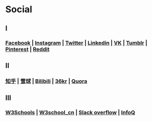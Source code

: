 # Social

## I

### [Facebook](https://www.facebook.com/) \| [Instagram](https://www.instagram.com/) \| [Twitter](https://twitter.com/) \| [Linkedin](https://www.linkedin.com) \| [VK](https://vk.com/) \| [Tumblr](https://www.tumblr.com/) \| [Pinterest](https://www.pinterest.com/) \| [Reddit](https://www.reddit.com/)

## II

### [知乎](https://www.zhihu.com/) \| [雪球](https://xueqiu.com/) \| [Bilibili](https://www.bilibili.com/) \| [36kr](https://36kr.com/) \| [Quora](https://www.quora.com/)

## III

### [W3Schools](https://www.w3schools.com/) \| [W3school\_cn](https://www.w3school.com.cn/) \| [Slack overflow](https://stackoverflow.com/) \| [InfoQ](https://www.infoq.cn/)

